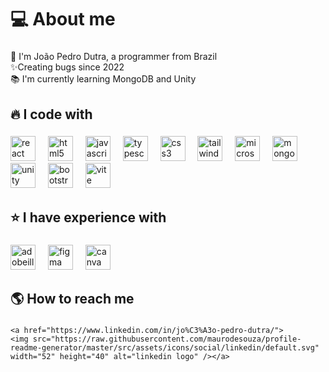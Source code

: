 <h1 align="left">💻 About me</h1>

###

<p align="left">🎈 I'm João Pedro Dutra, a programmer from Brazil<br>✨Creating bugs since 2022<br>📚 I'm currently
    learning MongoDB and Unity</p>

###

<h2 align="left">🔥 I code with</h2>

###

<div align="left">
    <img src="https://cdn.simpleicons.org/react/61DAFB" height="40" alt="react logo" />
    <img width="12" />
    <img src="https://cdn.simpleicons.org/html5/E34F26" height="40" alt="html5 logo" />
    <img width="12" />
    <img src="https://skillicons.dev/icons?i=js" height="40" alt="javascript logo" />
    <img width="12" />
    <img src="https://skillicons.dev/icons?i=ts" height="40" alt="typescript logo" />
    <img width="12" />
    <img src="https://cdn.simpleicons.org/css3/1572B6" height="40" alt="css3 logo" />
    <img width="12" />
    <img src="https://cdn.simpleicons.org/tailwindcss/06B6D4" height="40" alt="tailwindcss logo" />
    <img width="12" />
    <img src="https://cdn.jsdelivr.net/gh/devicons/devicon/icons/microsoftsqlserver/microsoftsqlserver-plain.svg"
        height="40" alt="microsoftsqlserver logo" />
    <img width="12" />
    <img src="https://cdn.simpleicons.org/mongodb/47A248" height="40" alt="mongodb logo" />
    <img width="12" />
    <img src="https://cdn.simpleicons.org/unity/FFFFFF" height="40" alt="unity logo" />
    <img width="12" />
    <img src="https://cdn.simpleicons.org/bootstrap/7952B3" height="40" alt="bootstrap logo" />
    <img width="12" />
    <img src="https://cdn.simpleicons.org/vite/646CFF" height="40" alt="vite logo" />
</div>

###

<h2 align="left">⭐ I have experience with</h2>

###

<div align="left">
    <img src="https://cdn.simpleicons.org/adobeillustrator/FF9A00" height="40" alt="adobeillustrator logo" />
    <img width="12" />
    <img src="https://cdn.jsdelivr.net/gh/devicons/devicon/icons/figma/figma-original.svg" height="40"
        alt="figma logo" />
    <img width="12" />
    <img src="https://cdn.jsdelivr.net/gh/devicons/devicon/icons/canva/canva-original.svg" height="40"
        alt="canva logo" />
</div>

###

<h2 align="left">🌎 How to reach me</h2>

###

<div align="left">

    <a href="https://www.linkedin.com/in/jo%C3%A3o-pedro-dutra/">
    <img src="https://raw.githubusercontent.com/maurodesouza/profile-readme-generator/master/src/assets/icons/social/linkedin/default.svg"
    width="52" height="40" alt="linkedin logo" /></a>
</div>

###
